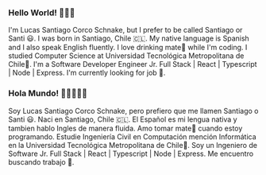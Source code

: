 

<!--
**santicosch/santicosch** is a ✨ _special_ ✨ repository because its `README.md` (this file) appears on your GitHub profile.

Here are some ideas to get you started:

- 🔭 I’m currently working on ...
- 🌱 I’m currently learning ...
- 👯 I’m looking to collaborate on ...
- 🤔 I’m looking for help with ...
- 💬 Ask me about ...
- 📫 How to reach me: ...
- 😄 Pronouns: ...
- ⚡ Fun fact: ...
-->
### Hello World! 👋🇺🇸
I'm Lucas Santiago Corco Schnake, but I prefer to be called Santiago or Santi 😃. I was born in Santiago, Chile 🇨🇱. My native language is Spanish and I also speak English fluently. I love drinking mate🧉 while I'm coding. I studied Computer Science at Universidad Tecnológica Metropolitana de Chile🔭. I'm a Software Developer Engineer Jr. Full Stack | React | Typescript | Node | Express. I'm currently looking for job 🤔.

### Hola Mundo! 👋🇪🇸🇨🇱
Soy Lucas Santiago Corco Schnake, pero prefiero que me llamen Santiago o Santi 😃. Naci en Santiago, Chile 🇨🇱. El Español es mi lengua nativa y tambien hablo Ingles de manera fluida. Amo tomar mate🧉 cuando estoy programando. Estudie Ingeniería Civil en Computación mención Informática en la Universidad Tecnológica Metropolitana de Chile🔭. Soy un Ingeniero de Software Jr. Full Stack | React | Typescript | Node | Express. Me encuentro buscando trabajo 🤔.
